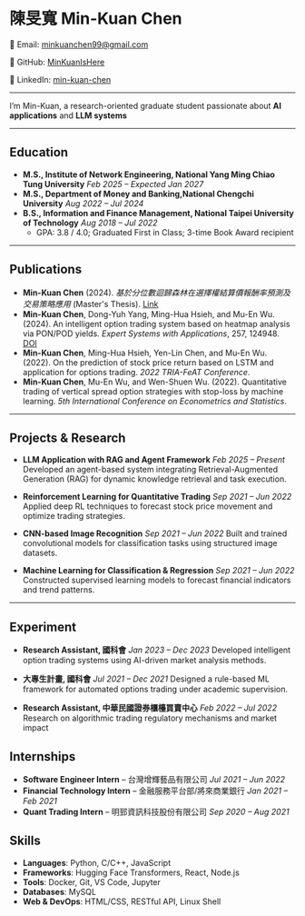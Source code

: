 # 陳旻寬 Min-Kuan Chen

📧 Email: minkuanchen99@gmail.com

🔗 GitHub: [MinKuanIsHere](https://github.com/MinKuanIsHere)

🔗 LinkedIn: [min-kuan-chen](https://www.linkedin.com/in/min-kuan-chen-89a525236/)

---

I’m Min-Kuan, a research-oriented graduate student passionate about **AI applications** and **LLM systems**

---

## Education

* **M.S., Institute of Network Engineering, National Yang Ming Chiao Tung University** *Feb 2025 – Expected Jan 2027*
* **M.S., Department of Money and Banking,National Chengchi University** *Aug 2022 – Jul 2024*
* **B.S., Information and Finance Management, National Taipei University of Technology** *Aug 2018 – Jul 2022*
  * GPA: 3.8 / 4.0; Graduated First in Class; 3-time Book Award recipient

---

## Publications
- **Min-Kuan Chen** (2024). *基於分位數迴歸森林在選擇權結算價報酬率預測及交易策略應用* (Master's Thesis). [Link](https://hdl.handle.net/11296/627bsx)  
- **Min-Kuan Chen**, Dong-Yuh Yang, Ming-Hua Hsieh, and Mu-En Wu. (2024). An intelligent option trading system based on heatmap analysis via PON/POD yields. *Expert Systems with Applications*, 257, 124948. [DOI](https://doi.org/10.1016/j.eswa.2024.124948)  
- **Min-Kuan Chen**, Ming-Hua Hsieh, Yen-Lin Chen, and Mu-En Wu. (2022). On the prediction of stock price return based on LSTM and application for options trading. *2022 TRIA-FeAT Conference*.  
- **Min-Kuan Chen**, Mu-En Wu, and Wen-Shuen Wu. (2022). Quantitative trading of vertical spread option strategies with stop-loss by machine learning. *5th International Conference on Econometrics and Statistics*.  

---

## Projects & Research

- **LLM Application with RAG and Agent Framework** *Feb 2025 – Present*
  Developed an agent-based system integrating Retrieval-Augmented Generation (RAG) for dynamic knowledge retrieval and task execution.

- **Reinforcement Learning for Quantitative Trading** *Sep 2021 – Jun 2022*
  Applied deep RL techniques to forecast stock price movement and optimize trading strategies.

- **CNN-based Image Recognition** *Sep 2021 – Jun 2022*
  Built and trained convolutional models for classification tasks using structured image datasets.

- **Machine Learning for Classification & Regression** *Sep 2021 – Jun 2022*
  Constructed supervised learning models to forecast financial indicators and trend patterns.

---

## Experiment

- **Research Assistant, 國科會** *Jan 2023 – Dec 2023* 
  Developed intelligent option trading systems using AI-driven market analysis methods.

- **大專生計畫, 國科會** *Jul 2021 – Dec 2021*
  Designed a rule-based ML framework for automated options trading under academic supervision.

- **Research Assistant, 中華民國證券櫃檯買賣中心** *Feb 2022 – Jul 2022*
  Research on algorithmic trading regulatory mechanisms and market impact

##  Internships
- **Software Engineer Intern** – 台灣增輝藝品有限公司 *Jul 2021 – Jun 2022*
- **Financial Technology Intern** –  金融服務平台部/將來商業銀行 *Jan 2021 – Feb 2021*
- **Quant Trading Intern** – 明郅資訊科技股份有限公司 *Sep 2020 – Aug 2021*


## Skills

- **Languages**: Python, C/C++, JavaScript  
- **Frameworks**: Hugging Face Transformers, React, Node.js  
- **Tools**: Docker, Git, VS Code, Jupyter  
- **Databases**: MySQL  
- **Web & DevOps**: HTML/CSS, RESTful API, Linux Shell